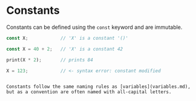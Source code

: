 Constants
=========

Constants can be defined using the `const` keyword and are immutable.

```rust
const X;            // 'X' is a constant '()'

const X = 40 + 2;   // 'X' is a constant 42

print(X * 2);       // prints 84

X = 123;            // <- syntax error: constant modified
```

```admonish tip.small "Tip: Naming"

Constants follow the same naming rules as [variables](variables.md),
but as a convention are often named with all-capital letters.
```
